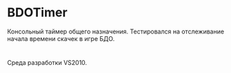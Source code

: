 # BDOTimer
Консольный таймер общего назначения. 
Тестировался на отслеживание начала времени скачек в игре БДО.

#
Среда разработки VS2010.